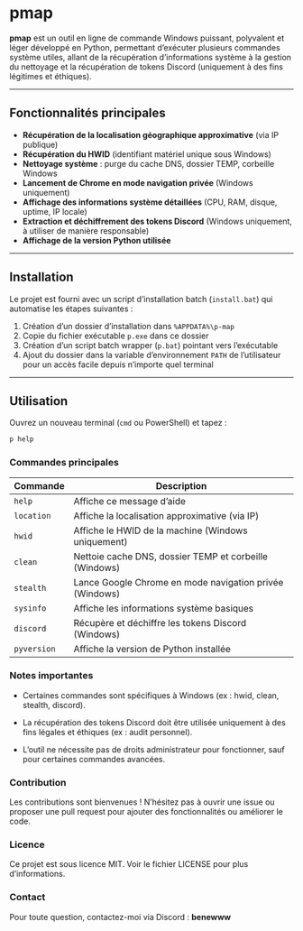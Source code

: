 # pmap

**pmap** est un outil en ligne de commande Windows puissant, polyvalent et léger développé en Python, permettant d’exécuter plusieurs commandes système utiles, allant de la récupération d’informations système à la gestion du nettoyage et la récupération de tokens Discord (uniquement à des fins légitimes et éthiques).

---

## Fonctionnalités principales

- **Récupération de la localisation géographique approximative** (via IP publique)
- **Récupération du HWID** (identifiant matériel unique sous Windows)
- **Nettoyage système** : purge du cache DNS, dossier TEMP, corbeille Windows
- **Lancement de Chrome en mode navigation privée** (Windows uniquement)
- **Affichage des informations système détaillées** (CPU, RAM, disque, uptime, IP locale)
- **Extraction et déchiffrement des tokens Discord** (Windows uniquement, à utiliser de manière responsable)
- **Affichage de la version Python utilisée**

---

## Installation

Le projet est fourni avec un script d’installation batch (`install.bat`) qui automatise les étapes suivantes :

1. Création d’un dossier d’installation dans `%APPDATA%\p-map`
2. Copie du fichier exécutable `p.exe` dans ce dossier
3. Création d’un script batch wrapper (`p.bat`) pointant vers l’exécutable
4. Ajout du dossier dans la variable d’environnement `PATH` de l’utilisateur pour un accès facile depuis n’importe quel terminal

---

## Utilisation

Ouvrez un nouveau terminal (`cmd` ou PowerShell) et tapez :

```bash
p help
```

### Commandes principales 
| Commande    | Description                                             |
| ----------- | ------------------------------------------------------- |
| `help`      | Affiche ce message d’aide                               |
| `location`  | Affiche la localisation approximative (via IP)          |
| `hwid`      | Affiche le HWID de la machine (Windows uniquement)      |
| `clean`     | Nettoie cache DNS, dossier TEMP et corbeille (Windows)  |
| `stealth`   | Lance Google Chrome en mode navigation privée (Windows) |
| `sysinfo`   | Affiche les informations système basiques               |
| `discord`   | Récupère et déchiffre les tokens Discord (Windows)      |
| `pyversion` | Affiche la version de Python installée                  |


### Notes importantes
- Certaines commandes sont spécifiques à Windows (ex : hwid, clean, stealth, discord).

- La récupération des tokens Discord doit être utilisée uniquement à des fins légales et éthiques (ex : audit personnel).

- L’outil ne nécessite pas de droits administrateur pour fonctionner, sauf pour certaines commandes avancées.

### Contribution
Les contributions sont bienvenues !
N’hésitez pas à ouvrir une issue ou proposer une pull request pour ajouter des fonctionnalités ou améliorer le code.

### Licence
Ce projet est sous licence MIT. Voir le fichier LICENSE pour plus d’informations.

### Contact 
Pour toute question, contactez-moi via Discord : **benewww**

